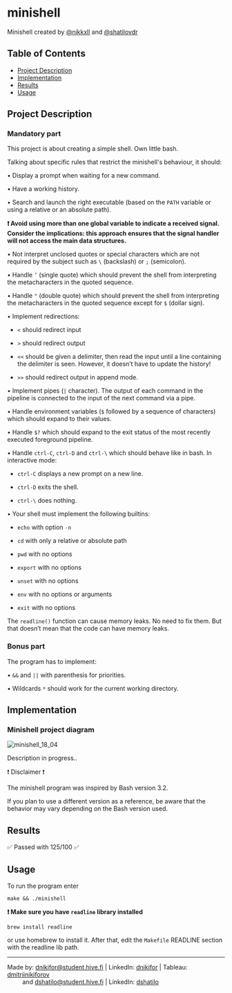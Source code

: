 # minishell

Minishell created by [@nikkxll](https://github.com/nikkxll) and [@shatilovdr](https://github.com/shatilovdr)

## Table of Contents
- [Project Description](#project-description)
- [Implementation](#implementation)
- [Results](#results)
- [Usage](#usage)

## Project Description

### Mandatory part

This project is about creating a simple shell.
Own little bash.

Talking about specific rules that restrict the minishell's behaviour, it should:

• Display a prompt when waiting for a new command.

• Have a working history.

• Search and launch the right executable (based on the ```PATH``` variable or using a
relative or an absolute path).

**❗ Avoid using more than one global variable to indicate a received signal. Consider
the implications: this approach ensures that the signal handler will not access the
main data structures.**

• Not interpret unclosed quotes or special characters which are not required by the
subject such as ```\``` (backslash) or ```;``` (semicolon).

• Handle ```’``` (single quote) which should prevent the shell from interpreting the metacharacters in the quoted sequence.

• Handle ```"``` (double quote) which should prevent the shell from interpreting the metacharacters in the quoted sequence except for ```$``` (dollar sign).

• Implement redirections:

- ```<``` should redirect input
  
- ```>``` should redirect output
  
- ```<<``` should be given a delimiter, then read the input until a line containing the delimiter is seen. However, it doesn’t have to update the history!

- ```>>``` should redirect output in append mode.
  
• Implement pipes (```|``` character). The output of each command in the pipeline is
connected to the input of the next command via a pipe.

• Handle environment variables (```$``` followed by a sequence of characters) which
should expand to their values.

• Handle ```$?``` which should expand to the exit status of the most recently executed
foreground pipeline.

• Handle ```ctrl-C```, ```ctrl-D``` and ```ctrl-\``` which should behave like in bash. In interactive mode:

- ```ctrl-C``` displays a new prompt on a new line.

- ```ctrl-D``` exits the shell.

- ```ctrl-\``` does nothing.

• Your shell must implement the following builtins:

- ```echo``` with option ```-n```

- ```cd``` with only a relative or absolute path

- ```pwd``` with no options

- ```export``` with no options

- ```unset``` with no options

- ```env``` with no options or arguments

- ```exit``` with no options

The ```readline()``` function can cause memory leaks. No need to fix them. But that doesn’t mean that the code can have memory leaks.

### Bonus part

The program has to implement:

• ```&&``` and ```||``` with parenthesis for priorities.

• Wildcards ```*``` should work for the current working directory.

## Implementation

### Minishell project diagram

![minishell_18_04](https://github.com/nikkxll/42-minishell/assets/125829393/f4d181ee-3213-4573-a91a-959f1277ef32)

Description in progress..

❗ Disclaimer ❗

The minishell program was inspired by Bash version 3.2.

If you plan to use a different version as a reference, be aware that the behavior may vary depending on the Bash version used.

## Results

✅ Passed with 125/100 ✅

## Usage

To run the program enter
```
make && ./minishell
```
**❗ Make sure you have ```readline``` library installed**
```
brew install readline
```
or use homebrew to install it. After that, edit the ```Makefile``` READLINE section with the readline lib path.

---
Made by: dnikifor@student.hive.fi | LinkedIn: [dnikifor](https://www.linkedin.com/in/dmitriinikiforov/) | Tableau: [dmitriinikiforov](https://public.tableau.com/app/profile/nikiforov.dmitrii/vizzes)\
&emsp;&emsp;&ensp;and dshatilo@student.hive.fi | LinkedIn: [dshatilo](https://www.linkedin.com/in/shatilovdr/)
